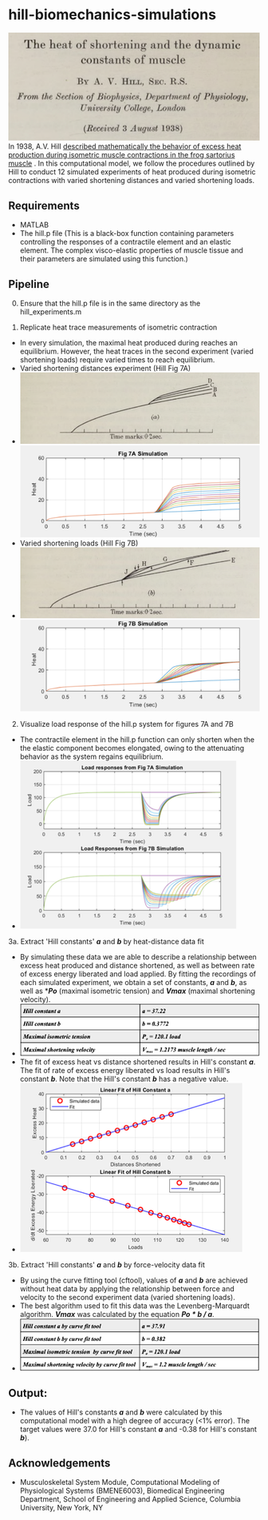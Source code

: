 # hill-biomechanics-simulations
![](./images/hill_title.png) \
In 1938, A.V. Hill [described mathematically the behavior of excess heat production during isometric muscle contractions in the frog sartorius muscle](https://royalsocietypublishing.org/doi/pdf/10.1098/rspb.1938.0050) . In this computational model, we follow the procedures outlined by Hill to conduct 12 simulated experiments of heat produced during isometric contractions with varied shortening distances and varied shortening loads.

## Requirements
- MATLAB 
- The hill.p file (This is a black-box function containing parameters controlling the responses of a contractile element and an elastic element. The complex visco-elastic properties of muscle tissue and their parameters are simulated using this function.)

## Pipeline

0. Ensure that the hill.p file is in the same directory as the hill_experiments.m

1. Replicate heat trace measurements of isometric contraction 
  * In every simulation, the maximal heat produced during reaches an equilibrium. However, the heat traces in the second experiment (varied shortening loads) require varied times to reach equilibrium.
  * Varied shortening distances experiment (Hill Fig 7A)
  * ![](./images/7A_hill.png) ![](./images/7A_sim.png)
  * Varied shortening loads (Hill Fig 7B)
  * ![](./images/7B_hill.png) ![](./images/7B_sim.png)
    
2. Visualize load response of the hill.p system for figures 7A and 7B
  * The contractile element in the hill.p function can only shorten when the the elastic component becomes elongated, owing to the attenuating behavior as the system regains equilibrium.
  * ![](./images/load_responses.png)

3a. Extract 'Hill constants' ***a*** and ***b*** by heat-distance data fit
  * By simulating these data we are able to describe a relationship between excess heat produced and distance shortened, as well as between rate of excess energy liberated and load applied. By fitting the recordings of each simulated experiment, we obtain a set of constants, ***a*** and ***b***, as well as ****Po*** (maximal isometric tension) and ***Vmax*** (maximal shortening velocity).
  * ![](./images/outputs_byload.png)
  * The fit of excess heat vs distance shortened results in Hill's constant ***a***. The fit of rate of excess energy liberated vs load results in Hill's constant ***b***. Note that the Hill's constant ***b*** has a negative value.
  * ![](./images/hill-constants_fit.png)

3b. Extract 'Hill constants' ***a*** and ***b*** by force-velocity data fit
  * By using the curve fitting tool (cftool), values of ***a*** and ***b*** are achieved without heat data by applying the relationship between force and velocity to the second experiment data (varied shortening loads).
  * The best algorithm used to fit this data was the Levenberg-Marquardt algorithm. ***Vmax*** was calculated by the equation ***Po * b / a***.
  * ![](./images/outputs_byforce-vel.png)

## Output:
  * The values of Hill's constants ***a*** and ***b*** were calculated by this computational model with a high degree of accuracy (<1% error). The target values were 37.0 for Hill's constant ***a*** and -0.38 for Hill's constant ***b***). 

## Acknowledgements
* Musculoskeletal System Module, Computational Modeling of Physiological Systems (BMENE6003), Biomedical Engineering Department, School of Engineering and Applied Science, Columbia University, New York, NY
